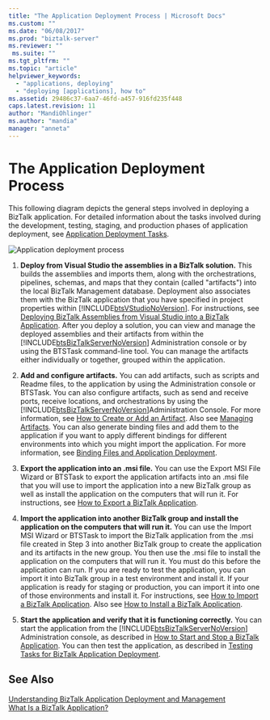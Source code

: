 ```yaml
---
title: "The Application Deployment Process | Microsoft Docs"
ms.custom: ""
ms.date: "06/08/2017"
ms.prod: "biztalk-server"
ms.reviewer: ""
 ms.suite: ""
ms.tgt_pltfrm: ""
ms.topic: "article"
helpviewer_keywords: 
  - "applications, deploying"
  - "deploying [applications], how to"
ms.assetid: 29486c37-6aa7-46fd-a457-916fd235f448
caps.latest.revision: 11
author: "MandiOhlinger"
ms.author: "mandia"
manager: "anneta"
---
```

# The Application Deployment Process
This following diagram depicts the general steps involved in deploying a BizTalk application. For detailed information about the tasks involved during the development, testing, staging, and production phases of application deployment, see [Application Deployment Tasks](../core/application-deployment-tasks.md).  
  
 ![Application deployment process](../core/media/appdeploymentprocess.gif "AppDeploymentProcess")  
  
1.  **Deploy from Visual Studio the assemblies in a BizTalk solution.** This builds the assemblies and imports them, along with the orchestrations, pipelines, schemas, and maps that they contain (called "artifacts") into the local BizTalk Management database. Deployment also associates them with the BizTalk application that you have specified in project properties within [!INCLUDE[btsVStudioNoVersion](../includes/btsvstudionoversion-md.md)]. For instructions, see [Deploying BizTalk Assemblies from Visual Studio into a BizTalk Application](../core/deploying-biztalk-assemblies-from-visual-studio-into-a-biztalk-application.md). After you deploy a solution, you can view and manage the deployed assemblies and their artifacts from within the [!INCLUDE[btsBizTalkServerNoVersion](../includes/btsbiztalkservernoversion-md.md)] Administration console or by using the BTSTask command-line tool. You can manage the artifacts either individually or together, grouped within the application.  
  
2.  **Add and configure artifacts.** You can add artifacts, such as scripts and Readme files, to the application by using the Administration console or BTSTask. You can also configure artifacts, such as send and receive ports, receive locations, and orchestrations by using the [!INCLUDE[btsBizTalkServerNoVersion](../includes/btsbiztalkservernoversion-md.md)]Administration Console. For more information, see [How to Create or Add an Artifact](../core/how-to-create-or-add-an-artifact.md). Also see [Managing Artifacts](../core/managing-artifacts.md). You can also generate binding files and add them to the application if you want to apply different bindings for different environments into which you might import the application. For more information, see [Binding Files and Application Deployment](../core/binding-files-and-application-deployment.md).  
  
3.  **Export the application into an .msi file.** You can use the Export MSI File Wizard or BTSTask to export the application artifacts into an .msi file that you will use to import the application into a new BizTalk group as well as install the application on the computers that will run it. For instructions, see [How to Export a BizTalk Application](../core/how-to-export-a-biztalk-application.md).  
  
4.  **Import the application into another BizTalk group and install the application on the computers that will run it.** You can use the Import MSI Wizard or BTSTask to import the BizTalk application from the .msi file created in Step 3 into another BizTalk group to create the application and its artifacts in the new group. You then use the .msi file to install the application on the computers that will run it. You must do this before the application can run. If you are ready to test the application, you can import it into BizTalk group in a test environment and install it. If your application is ready for staging or production, you can import it into one of those environments and install it. For instructions, see [How to Import a BizTalk Application](../core/how-to-import-a-biztalk-application.md). Also see [How to Install a BizTalk Application](../core/how-to-install-a-biztalk-application.md).  
  
5.  **Start the application and verify that it is functioning correctly.** You can start the application from the [!INCLUDE[btsBizTalkServerNoVersion](../includes/btsbiztalkservernoversion-md.md)] Administration console, as described in [How to Start and Stop a BizTalk Application](../core/how-to-start-and-stop-a-biztalk-application.md). You can then test the application, as described in [Testing Tasks for BizTalk Application Deployment](../core/testing-tasks-for-biztalk-application-deployment.md).  
  
## See Also  
 [Understanding BizTalk Application Deployment and Management](../core/understanding-biztalk-application-deployment-and-management.md)   
 [What Is a BizTalk Application?](../core/what-is-a-biztalk-application.md)